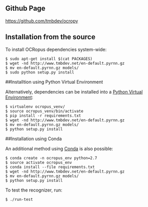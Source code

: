 ## Github Page

https://github.com/tmbdev/ocropy

## Installation from the source

To install OCRopus dependencies system-wide:

```shell
$ sudo apt-get install $(cat PACKAGES)
$ wget -nd http://www.tmbdev.net/en-default.pyrnn.gz
$ mv en-default.pyrnn.gz models/
$ sudo python setup.py install
```

##Installtion using Python Virtual Environment

Alternatively, dependencies can be installed into a [Python Virtual Environment](http://docs.python-guide.org/en/latest/dev/virtualenvs/):

```shell
$ virtualenv ocropus_venv/
$ source ocropus_venv/bin/activate
$ pip install -r requirements.txt
$ wget -nd http://www.tmbdev.net/en-default.pyrnn.gz
$ mv en-default.pyrnn.gz models/
$ python setup.py install
```

##Installation using Conda

An additional method using [Conda](http://conda.pydata.org/) is also possible:

```shell
$ conda create -n ocropus_env python=2.7
$ source activate ocropus_env
$ conda install --file requirements.txt
$ wget -nd http://www.tmbdev.net/en-default.pyrnn.gz
$ mv en-default.pyrnn.gz models/
$ python setup.py install
```

To test the recognizer, run:

```shell
$ ./run-test
```